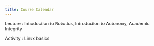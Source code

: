 ```yaml
---
title: Course Calendar
---
```


Lecture
: Introduction to Robotics, Introduction to Autonomy, Academic Integrity

Activity
: Linux basics

